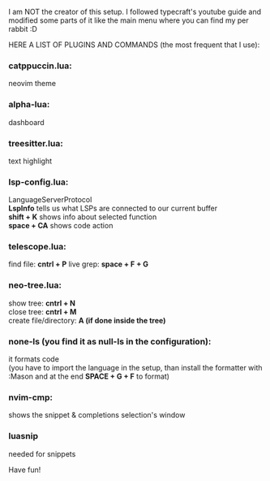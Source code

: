 I am NOT the creator of this setup. 
I followed typecraft's youtube guide and modified some parts of it like the main menu where you can find my per rabbit :D


HERE A LIST OF PLUGINS AND COMMANDS (the most frequent that I use):
### catppuccin.lua:
neovim theme

### alpha-lua:
dashboard

### treesitter.lua:
text highlight

### lsp-config.lua:
LanguageServerProtocol <br />
**LspInfo** tells us what LSPs are connected to our current buffer <br />
**shift + K** shows info about selected function <br />
**space + CA** shows code action <br />

### telescope.lua:
find file: **cntrl + P**
live grep: **space + F + G**

### neo-tree.lua:
show tree: **cntrl + N** <br />
close tree: **cntrl + M** <br />
create file/directory: **A (if done inside the tree)**

### none-ls (you find it as null-ls in the configuration):
it formats code <br />
(you have to import the language in the setup, than install the formatter with :Mason and at the end **SPACE + G + F** to format)

### nvim-cmp:
shows the snippet & completions selection's window

### luasnip
needed for snippets


Have fun!
